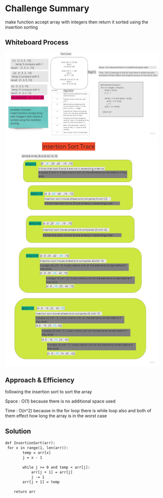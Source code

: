 # Challenge Summary
<!-- Description of the challenge -->
make function accept array with integers then return it sorted using the insertion sorting

## Whiteboard Process
<!-- Embedded whiteboard image -->
![](../../images/insertion_Sort.jpg)
![](../../images/insertionSort_traceCode.jpg)
## Approach & Efficiency
<!-- What approach did you take? Why? What is the Big O space/time for this approach? -->
following the insertion sort to sort the array

Space : O(1) because there is no additional space used

Time : O(n^2) because in the for loop there is while loop also
and both of them effect how long the array is in the worst case

## Solution
<!-- Show how to run your code, and examples of it in action -->
```
def InsertionSort(arr):
 for x in range(1, len(arr)):
        temp = arr[x]
        j = x - 1

        while j >= 0 and temp < arr[j]:
            arr[j + 1] = arr[j]
            j -= 1
        arr[j + 1] = temp

    return arr

```